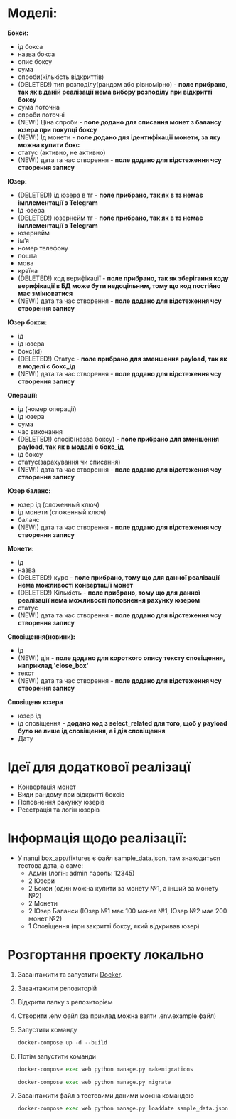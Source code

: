 # Моделі:
**Бокси:** 
  - ід бокса
  - назва бокса 
  - опис боксу 
  - сума 
  - спроби(кількість відкриттів)
  - (DELETED!) тип розподілу(рандом або рівномірно) - **поле прибрано, так як в даній реалізації нема вибору розподілу при відкритті боксу**
  - сума поточна 
  - спроби поточні
  - (NEW!) Ціна спроби - **поле додано для списання монет з балансу юзера при покупці боксу**
  - (NEW!) Ід монети  - **поле додано для ідентифікації монети, за яку можна купити бокс**
  - статус (активно, не активно)
  - (NEW!) дата та час створення -  **поле додано для відстеження чсу створення запису**

**Юзер:**
  - (DELETED!) ід юзера в тг - **поле прибрано, так як в тз немає імплементації з Telegram**
  - Ід юзера
  - (DELETED!) юзернейм тг - **поле прибрано, так як в тз немає імплементації з Telegram**
  - юзернейм
  - ім’я
  - номер телефону 
  - пошта
  - мова 
  - країна
  - (DELETED!) код верифікації - **поле прибрано, так як зберігання коду верифікації в БД може бути недоцільним, тому що код постійно має змінюватися**
  - (NEW!) дата та час створення -  **поле додано для відстеження чсу створення запису**

**Юзер бокси:**
  - ід
  - ід юзера 
  - бокс(id) 
  - (DELETED!) Статус - **поле прибрано для зменшення payload, так як в моделі є бокс_ід**
  - (NEW!) дата та час створення -  **поле додано для відстеження чсу створення запису**

**Операції:**
  - ід (номер операції)
  - ід юзера
  - сума
  - час виконання 
  - (DELETED!) спосіб(назва боксу) - **поле прибрано для зменшення payload, так як в моделі є бокс_ід**
  - ід боксу 
  - статус(зарахування чи списання)
  - (NEW!) дата та час створення -  **поле додано для відстеження чсу створення запису**

**Юзер баланс:**
  - юзер ід (сложенный ключ)
  - ід монети (сложенный ключ)
  - баланс
  - (NEW!) дата та час створення -  **поле додано для відстеження чсу створення запису**

**Монети:**
  - ід 
  - назва 
  - (DELETED!) курс - **поле прибрано, тому що для данної реалізації нема можливості конвертації монет**
  - (DELETED!) Кількість - **поле прибрано, тому що для данної реалізації нема можливості поповнення рахунку юзером**
  - статус
  - (NEW!) дата та час створення -  **поле додано для відстеження чсу створення запису**

**Сповіщення(новини):** 
  - ід 
  - (NEW!) дія - **поле додано для короткого опису тексту сповіщення, наприклад 'close_box'**
  - текст 
  - (NEW!) дата та час створення -  **поле додано для відстеження чсу створення запису**

**Сповіщеня юзера** 
  - юзер ід 
  - ід сповіщення - **додано код з select_related для того, щоб у payload було не лише ід сповіщення, а і дія сповіщення**
  - Дату 

# Ідеї для додаткової реалізацї 
  - Конвертація монет
  - Види рандому при відкритті боксів
  - Поповнення рахунку юзерів
  - Реєстрація та логін юзерів

# Інформація щодо реалізації:
  - У папці box_app/fixtures є файл sample_data.json, там знаходиться тестова дата, а саме:
    - Адмін (логін: admin пароль: 12345)
    - 2 Юзери
    - 2 Бокси (один можна купити за монету №1, а інший за монету №2)
    - 2 Монети
    - 2 Юзер Баланси (Юзер №1 має 100 монет №1, Юзер №2 має 200 монет №2)
    - 1 Сповіщення (при закритті боксу, який відкривав юзер)
  
 # Розгортання проекту локально
   1. Завантажити та запустити [Docker](https://www.docker.com/).
   2. Завантажити репозиторій
   3. Відкрити папку з репозиторієм
   4. Створити .env файл (за приклад можна взяти .env.example файл)
   5. Запустити команду
      ```python
      docker-compose up -d --build
      ```
   6. Потім запустити команди
      
      ``` python
      docker-compose exec web python manage.py makemigrations
      ```

      ```python
      docker-compose exec web python manage.py migrate
      ```
      
  7. Завантажити файл з тестовими даними можна командою
     ```python
     docker-compose exec web python manage.py loaddate sample_data.json
     ```
